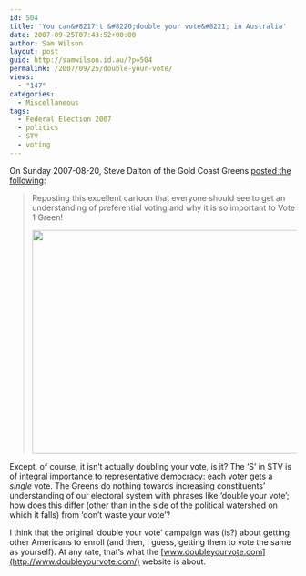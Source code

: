 ```yaml
---
id: 504
title: 'You can&#8217;t &#8220;double your vote&#8221; in Australia'
date: 2007-09-25T07:43:52+00:00
author: Sam Wilson
layout: post
guid: http://samwilson.id.au/?p=504
permalink: /2007/09/25/double-your-vote/
views:
  - "147"
categories:
  - Miscellaneous
tags:
  - Federal Election 2007
  - politics
  - STV
  - voting
---
```

On Sunday 2007-08-20, Steve Dalton of the Gold Coast Greens [posted the following](http://goldcoast.greens.org.au/node/213):

> Reposting this excellent cartoon that everyone should see to get an understanding of preferential voting and why it is so important to Vote 1 Green!
> 
> <a href="http://samwilson.id.au/2007/09/25/double-your-vote/2007-09-25_doubleyourvote/" rel="attachment wp-att-505"><img src="http://samwilson.id.au/wp-content/uploads/2007/2007-09-25_doubleyourvote.gif" alt="" title="2007-09-25_doubleyourvote" width="480" height="393" class="aligncenter size-full wp-image-505" srcset="https://samwilson.id.au/wp-content/uploads/2007/2007-09-25_doubleyourvote.gif 480w, https://samwilson.id.au/wp-content/uploads/2007/2007-09-25_doubleyourvote-150x122.gif 150w" sizes="(max-width: 480px) 100vw, 480px" /></a> 

Except, of course, it isn’t actually doubling your vote, is it? The ‘S’ in STV is of integral importance to representative democracy: each voter gets a _single_ vote. The Greens do nothing towards increasing constituents’ understanding of our electoral system with phrases like ‘double your vote’; how does this differ (other than in the side of the political watershed on which it falls) from ‘don’t waste your vote’?

I think that the original ‘double your vote’ campaign was (is?) about getting other Americans to enroll (and then, I guess, getting them to vote the same as yourself). At any rate, that’s what the [www.doubleyourvote.com](http://www.doubleyourvote.com/) website is about.